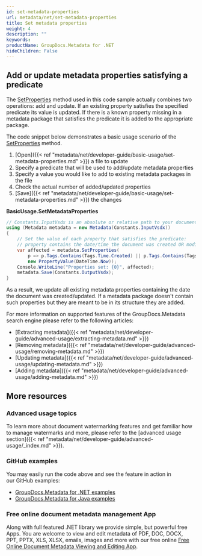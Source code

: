 ```yaml
---
id: set-metadata-properties
url: metadata/net/set-metadata-properties
title: Set metadata properties
weight: 4
description: ""
keywords: 
productName: GroupDocs.Metadata for .NET
hideChildren: False
---
```

## Add or update metadata properties satisfying a predicate

The [SetProperties](https://apireference.groupdocs.com/net/metadata/groupdocs.metadata/metadata/methods/setproperties) method used in this code sample actually combines two operations: add and update. If an existing property satisfies the specified predicate its value is updated. If there is a known property missing in a metadata package that satisfies the predicate it is added to the appropriate package.

The code snippet below demonstrates a basic usage scenario of the [SetProperties](https://apireference.groupdocs.com/net/metadata/groupdocs.metadata/metadata/methods/setproperties) method.

1.  [Open]({{< ref "metadata/net/developer-guide/basic-usage/set-metadata-properties.md" >}}) a file to update
2.  Specify a predicate that will be used to add/update metadata properties
3.  Specify a value you would like to add to existing metadata packages in the file
4.  Check the actual number of added/updated properties
5.  [Save]({{< ref "metadata/net/developer-guide/basic-usage/set-metadata-properties.md" >}}) the changes

**BasicUsage.SetMetadataProperties**

```csharp
// Constants.InputVsdx is an absolute or relative path to your document. Ex: @"C:\Docs\source.vsdx"
using (Metadata metadata = new Metadata(Constants.InputVsdx))
{
	// Set the value of each property that satisfies the predicate:
	// property contains the date/time the document was created OR modified
	var affected = metadata.SetProperties(
		p => p.Tags.Contains(Tags.Time.Created) || p.Tags.Contains(Tags.Time.Modified),
		new PropertyValue(DateTime.Now));
	Console.WriteLine("Properties set: {0}", affected);
	metadata.Save(Constants.OutputVsdx);
}
```

As a result, we update all existing metadata properties containing the date the document was created/updated. If a metadata package doesn't contain such properties but they are meant to be in its structure they are added.

For more information on supported features of the GroupDocs.Metadata search engine please refer to the following articles:

*   [Extracting metadata]({{< ref "metadata/net/developer-guide/advanced-usage/extracting-metadata.md" >}})
*   [Removing metadata]({{< ref "metadata/net/developer-guide/advanced-usage/removing-metadata.md" >}})
*   [Updating metadata]({{< ref "metadata/net/developer-guide/advanced-usage/updating-metadata.md" >}})
*   [Adding metadata]({{< ref "metadata/net/developer-guide/advanced-usage/adding-metadata.md" >}})

## More resources
### Advanced usage topics
To learn more about document watermarking features and get familiar how to manage watermarks and more, please refer to the [advanced usage section]({{< ref "metadata/net/developer-guide/advanced-usage/_index.md" >}}).

### GitHub examples
You may easily run the code above and see the feature in action in our GitHub examples:
*   [GroupDocs.Metadata for .NET examples](https://github.com/groupdocs-metadata/GroupDocs.Metadata-for-.NET)    
*   [GroupDocs.Metadata for Java examples](https://github.com/groupdocs-metadata/GroupDocs.Metadata-for-Java)    

### Free online document metadata management App
Along with full featured .NET library we provide simple, but powerful free Apps.
You are welcome to view and edit metadata of PDF, DOC, DOCX, PPT, PPTX, XLS, XLSX, emails, images and more with our free online [Free Online Document Metadata Viewing and Editing App](https://products.groupdocs.app/metadata).
